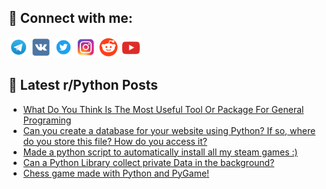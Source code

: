 ## 🔎 Connect with me:
[<img src="https://github.com/bullbesh/bullbesh/blob/main/images/Telegram.png" width="32" height="32" />](https://t.me/bullbesh)
[<img src="https://github.com/bullbesh/bullbesh/blob/main/images/VK.png" width="32" height="32" />](https://vk.com/bullbesh)
[<img src="https://github.com/bullbesh/bullbesh/blob/main/images/Twitter.png" width="32" height="32" />](https://twitter.com/bullbesh1)
[<img src="https://github.com/bullbesh/bullbesh/blob/main/images/Instagram.png" width="32" height="32" />](https://www.instagram.com/bullbesh)
[<img src="https://github.com/bullbesh/bullbesh/blob/main/images/Reddit.png" width="32" height="32" />](https://www.reddit.com/user/bullbesh)
[<img src="https://github.com/bullbesh/bullbesh/blob/main/images/YouTube.png" width="32" height="32" />](https://www.youtube.com/channel/UCtfjRs6uzgq5mfm8S06WTcg)

## 📕 Latest r/Python Posts
<!-- BLOG-POST-LIST:START -->
- [What Do You Think Is The Most Useful Tool Or Package For General Programing](https://www.reddit.com/r/Python/comments/wkkxib/what_do_you_think_is_the_most_useful_tool_or/)
- [Can you create a database for your website using Python? If so, where do you store this file? How do you access it?](https://www.reddit.com/r/Python/comments/wkksti/can_you_create_a_database_for_your_website_using/)
- [Made a python script to automatically install all my steam games :&rpar;](https://www.reddit.com/r/Python/comments/wkjy3i/made_a_python_script_to_automatically_install_all/)
- [Can a Python Library collect private Data in the background?](https://www.reddit.com/r/Python/comments/wkja40/can_a_python_library_collect_private_data_in_the/)
- [Chess game made with Python and PyGame!](https://www.reddit.com/r/Python/comments/wkiwsa/chess_game_made_with_python_and_pygame/)
<!-- BLOG-POST-LIST:END -->

